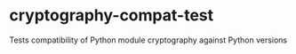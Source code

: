 # cryptography-compat-test
Tests compatibility of Python module cryptography against Python versions
